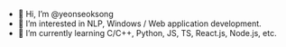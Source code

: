 - 👋 Hi, I’m @yeonseoksong
- 👀 I’m interested in NLP, Windows / Web application development.
- 🌱 I’m currently learning C/C++, Python, JS, TS, React.js, Node.js, etc.
